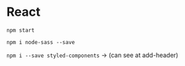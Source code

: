 # React

`npm start`

`npm i node-sass --save`

`npm i --save styled-components` -> (can see at add-header)
